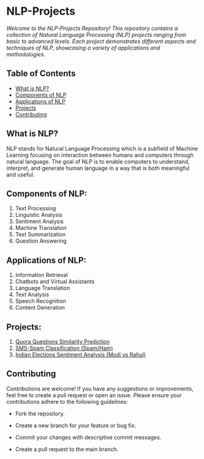 # NLP-Projects

*Welcome to the NLP-Projects Repository! This repository contains a collection of Natural Language Processing (NLP) projects ranging from basic to advanced levels. Each project demonstrates different aspects and techniques of NLP, showcasing a variety of applications and methodologies.*

## Table of Contents

- [What is NLP?](#What-is-NLP?)
- [Components of NLP](#Components-of-NLP)
- [Applications of NLP](#Applications-of-NLP)
- [Projects](#Projects)
- [Contributing](#Contributing)

## What is NLP?

NLP stands for Natural Language Processing which is a subfield of Machine Learning focusing on interaction between humans and computers through natural language.
The goal of NLP is to enable computers to understand, interpret, and generate human language in a way that is both meaningful and useful.

## Components of NLP:

1. Text Processing
2. Linguistic Analysis
3. Sentiment Analysis
4. Machine Translation
5. Text Summarization
6. Question Answering

## Applications of NLP:

1. Information Retrieval
2. Chatbots and Virtual Assistants
3. Language Translation
4. Text Analysis
5. Speech Recognition
6. Content Generation

## Projects:

1. [Quora Questions Similarity Prediction](#1_QuoraQuestionsSimilarityTraining.ipynb)
2. [SMS-Spam Classification (Spam/Ham)](#2_sms_spam_classification.ipynb)
3. [Indian Elections Sentiment Analysis (Modi vs Rahul)](#3_IndianElections_SentimentAnalysis.ipynb)

## Contributing

Contributions are welcome! If you have any suggestions or improvements, feel free to create a pull request or open an issue. Please ensure your contributions adhere to the following guidelines:

- Fork the repository.

- Create a new branch for your feature or bug fix.

- Commit your changes with descriptive commit messages.

- Create a pull request to the main branch.
